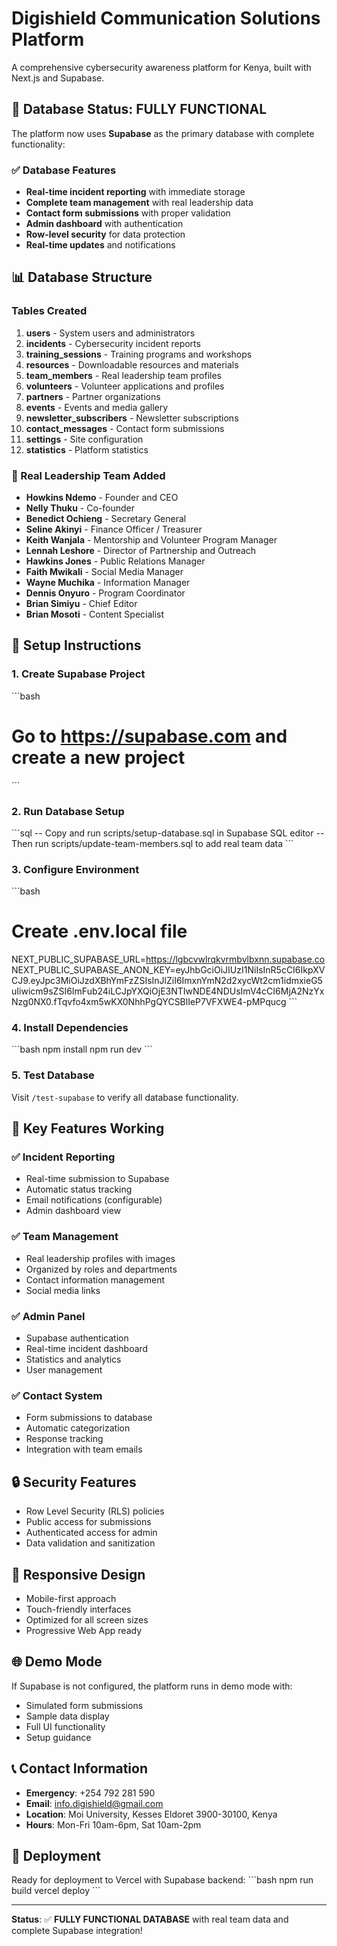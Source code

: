 # Digishield Communication Solutions Platform

A comprehensive cybersecurity awareness platform for Kenya, built with Next.js and Supabase.

## 🚀 Database Status: FULLY FUNCTIONAL

The platform now uses **Supabase** as the primary database with complete functionality:

### ✅ Database Features
- **Real-time incident reporting** with immediate storage
- **Complete team management** with real leadership data
- **Contact form submissions** with proper validation
- **Admin dashboard** with authentication
- **Row-level security** for data protection
- **Real-time updates** and notifications

## 📊 Database Structure

### Tables Created
1. **users** - System users and administrators
2. **incidents** - Cybersecurity incident reports
3. **training_sessions** - Training programs and workshops
4. **resources** - Downloadable resources and materials
5. **team_members** - Real leadership team profiles
6. **volunteers** - Volunteer applications and profiles
7. **partners** - Partner organizations
8. **events** - Events and media gallery
9. **newsletter_subscribers** - Newsletter subscriptions
10. **contact_messages** - Contact form submissions
11. **settings** - Site configuration
12. **statistics** - Platform statistics

### 👥 Real Leadership Team Added
- **Howkins Ndemo** - Founder and CEO
- **Nelly Thuku** - Co-founder
- **Benedict Ochieng** - Secretary General
- **Seline Akinyi** - Finance Officer / Treasurer
- **Keith Wanjala** - Mentorship and Volunteer Program Manager
- **Lennah Leshore** - Director of Partnership and Outreach
- **Hawkins Jones** - Public Relations Manager
- **Faith Mwikali** - Social Media Manager
- **Wayne Muchika** - Information Manager
- **Dennis Onyuro** - Program Coordinator
- **Brian Simiyu** - Chief Editor
- **Brian Mosoti** - Content Specialist

## 🔧 Setup Instructions

### 1. Create Supabase Project
\`\`\`bash
# Go to https://supabase.com and create a new project
\`\`\`

### 2. Run Database Setup
\`\`\`sql
-- Copy and run scripts/setup-database.sql in Supabase SQL editor
-- Then run scripts/update-team-members.sql to add real team data
\`\`\`

### 3. Configure Environment
\`\`\`bash
# Create .env.local file
NEXT_PUBLIC_SUPABASE_URL=https://lgbcvwlrqkvrmbvlbxnn.supabase.co
NEXT_PUBLIC_SUPABASE_ANON_KEY=eyJhbGciOiJIUzI1NiIsInR5cCI6IkpXVCJ9.eyJpc3MiOiJzdXBhYmFzZSIsInJlZiI6ImxnYmN2d2xycWt2cm1idmxieG5uIiwicm9sZSI6ImFub24iLCJpYXQiOjE3NTIwNDE4NDUsImV4cCI6MjA2NzYxNzg0NX0.fTqvfo4xm5wKX0NhhPgQYCSBlIeP7VFXWE4-pMPqucg
\`\`\`

### 4. Install Dependencies
\`\`\`bash
npm install
npm run dev
\`\`\`

### 5. Test Database
Visit `/test-supabase` to verify all database functionality.

## 🎯 Key Features Working

### ✅ Incident Reporting
- Real-time submission to Supabase
- Automatic status tracking
- Email notifications (configurable)
- Admin dashboard view

### ✅ Team Management
- Real leadership profiles with images
- Organized by roles and departments
- Contact information management
- Social media links

### ✅ Admin Panel
- Supabase authentication
- Real-time incident dashboard
- Statistics and analytics
- User management

### ✅ Contact System
- Form submissions to database
- Automatic categorization
- Response tracking
- Integration with team emails

## 🔒 Security Features
- Row Level Security (RLS) policies
- Public access for submissions
- Authenticated access for admin
- Data validation and sanitization

## 📱 Responsive Design
- Mobile-first approach
- Touch-friendly interfaces
- Optimized for all screen sizes
- Progressive Web App ready

## 🌐 Demo Mode
If Supabase is not configured, the platform runs in demo mode with:
- Simulated form submissions
- Sample data display
- Full UI functionality
- Setup guidance

## 📞 Contact Information
- **Emergency**: +254 792 281 590
- **Email**: info.digishield@gmail.com
- **Location**: Moi University, Kesses Eldoret 3900-30100, Kenya
- **Hours**: Mon-Fri 10am-6pm, Sat 10am-2pm

## 🚀 Deployment
Ready for deployment to Vercel with Supabase backend:
\`\`\`bash
npm run build
vercel deploy
\`\`\`

---

**Status**: ✅ **FULLY FUNCTIONAL DATABASE** with real team data and complete Supabase integration!
